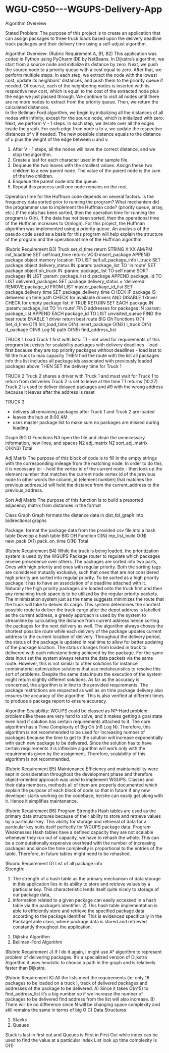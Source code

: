 # WGU-C950---WGUPS-Delivery-App

Algorithm Overview


Stated Problem:
The purpose of this project is to create an application that can assign packages to three truck loads based upon the delivery deadline track packages and their delivery time using a self-adjust algorithm.  

Algorithm Overview:
(Rubric Requirement A, B1, B2)
This application was coded in Python using PyCharm IDE by NetBeans.  In Dijkstra’s algorithm, we start from a source node and initialize its distance by zero. Next, we push the source node to a priority queue with a cost equal to zero.   After that, we perform multiple steps. In each step, we extract the node with the lowest cost, update its neighbors’ distances, and push them to the priority queue if needed. Of course, each of the neighboring nodes is inserted with its respective new cost, which is equal to the cost of the extracted node plus the edge we just passed through.  We continue to visit all nodes until there are no more nodes to extract from the priority queue. Then, we return the calculated distances.  
In the Bellman-Ford algorithm, we begin by initializing all the distances of all nodes with infinity, except for the source node, which is initialized with zero. Next, we perform V - 1 steps. In each step, we iterate over all the edges inside the graph. For each edge from node u to v, we update the respective distances of v if needed. The new possible distance equals to the distance of u plus the weight of the edge between u and v. 
1.	After V - 1 steps, all the nodes will have the correct distance, and we stop the algorithm. 
2.	Create a leaf for each character used in the sample file.
3.	Dequeue the two leaves with the smallest values. Assign these two children to a new parent node. The value of the parent node is the sum of the two children.
4.	Enqueue the parent node into the queue.
5.	Repeat this process until one node remains on the root.

Operation time for the Huffman code depends on several factors. Is the frequency data sorted prior to running the program? What mechanism did the programmer use to implement the Huffman code? (priority queue, array, etc.) If the data has been sorted, then the operation time for running the program is O(n). If the data has not been sorted, then the operational time of the Huffman increases to O(nlogn). For this project, the Huffman algorithm was implemented using a priority queue. An analysis of the pseudo code used as a basis for this program will help explain the structure of the program and the operational time of the Huffman algorithm.

(Rubric Requirement B3)
Truck
set_d_time
return  STRING X:XX AM/PM
 init_loadtime
        SET self.load_time
        return: VOID
insert_package
        APPEND package object memory location TO LIST self.all_package_info
l_truck
        SET package object delivery_status IN :param: package_list TO 'in route'
        SET package object on_truck IN :param: package_list TO self.name
        SORT packages IN LIST :param: package_list
d_package
        APPEND package_id TO LIST delivered_packages
        SET package.delivery_status = 'delivered'
        REMOVE package_id FROM LIST master_package_id_list
        SET package.delivery_time
        SET package_delivery_time
        CHECK IF package IS delivered on time
path
        CHECK for available drivers AND DISABLE 1 driver
        CHECK for empty package list: if TRUE RETURN
        SET EACH package IN :param: package_list TO 'in route'
        FIND addresses for packages IN :param: package_list
        APPEND EACH package_id TO LIST unvisited_queue
        FIND the best route
        ENABLE 1 driver
        return best route
BIG Oh	Functions
O(1)	Set_d_time
O(1)	Init_load_time
O(N)	insert_package
O(N2)	l_truck
O(N)	d_package
O(N6 Log N)	path
O(N5)	find_address_list


TRUCK 1
Load Truck 1 first with lists:
T1 - not used for requirements of this program but exists for scalability 
packages with delivery deadlines - load first because they are top priority
packages without deadlines - load last to fill the truck to max capacity
THEN find the route with the list all packages info
 this list includes all package ids associated with previously loaded packages above
THEN SET the delivery time for Truck 1

TRUCK 2
Truck 2 shares a driver with Truck 1 and must wait for Truck 1 to return from deliveries
Truck 2 is set to leave at the time T1 returns (10:27)
Truck 2 is used to deliver delayed packages and #9 with the wrong address because it leaves after the address is reset

TRUCK 3 
- delivers all remaining packages after Truck 1 and Truck 2 are loaded
- leaves the hub at 8:00 AM
- uses master package list to make sure no packages are missed during loading

Graph
BIG O	Functions
N3	open the file and clean the unnecessary information, new lines, and spaces
N2	adj_matrix
N2	sort_adj_matrix
O(KN3)	Total

Adj Matrix
The purpose of this block of code is to fill in the empty strings with the corresponding mileage from the matching 
node. In order to do this, it is necessary to:
    - hold the vertex id of the current node
    - then look up the element number that matches the current node vertex id of the previous node
In other words the column_id (element number) that matches the previous address_id will hold the distance from the 
current_address to the previous_address.

Sort Adj Matrix 
The purpose of this function is to build a presorted adjacency matrix from distances in the format

Class Graph 
Graph formats the distance data in dist_tbl_graph into bidirectional graphs

Package:
format the package data from the provided csv file into a hash table
Develop a hash table
BIG OH	Function
O(N)	mp_list_build
O(N)	new_pack
O(1)	pack_on_time
O(N)	Total

(Rubric Requirement B4)
While the truck is being loaded, the prioritization system is used by the WGUPS Package router to regulate which packages receive precedence over others. The packages are sorted into two parts, Ones with high priority and ones with regular priority. Both the sorting tags are considered mutually exclusive, such that ones that are not considered high priority are sorted into regular priority. 
To be sorted as a high priority package it has to have an association of a deadline attached with it. Naturally the high priority packages are loaded onto the truck first and then any remaining truck space is to be utilized by the regular priority packets. 
The minimization system just as the name suggests minimizes the route that the truck will take to deliver its cargo. This system determines the shortest possible route to deliver the truck cargo after the depot address is labelled as the current address, a greedy approach is used by the system to streamline by calculating the distance from current address hence sorting the packages for the next delivery as well. The algorithm always choses the shortest possible route while each delivery of the package updates current address to the current location of delivery. 
Throughout the delivery period, the status of the package is updated in real time to allow for better updating of the package location. The status changes from loaded in truck to delivered with each milestone being achieved by the package. 
For the same data input set the system always returns the data packets via the same route. However, this is not similar to other solutions for instance combinatorial optimization solutions that use metaheuristics to resolve this sort of problems. Despite the same data inputs the execution of the system might return slightly different solutions. 
As far as the accuracy is concerned, the algorithm is in line to the provided requirements. The package restrictions are respected as well as on time package delivery also ensures the accuracy of the algorithm. This is also verified at different times to produce a package report to ensure accuracy.

Algorithm Scalability:
WGUPS could be classed as NP-Hard problem, problems like these are very hard to solve, and it makes getting a goal state even hard if solution has certain requirements attached to it. The core algorithm has a Time Complexity of Big Oh (n6 Log N). Therefore, this algorithm is not recommended to be used for increasing number of packages because the time to get to the solution will increase exponentially with each new package to be delivered.
Since the solution has to have certain requirements it is inflexible algorithm will work only with the requirements given by the assignment. Therefore, scalability of this algorithm is not recommended.


(Rubric Requirement B5)
Maintenance
Efficiency and maintainability were kept in consideration throughout the development phase and therefore object-oriented approach was used to implement WGUPS. Classes and their data members, methods all of them are properly documented which explain the purpose of each block of code so that in future if any new developer starts working on the codebase, he/she can easily get along with it. Hence it simplifies maintenance.


(Rubric Requirement B6)
Program Strengths
Hash tables are used as the primary data structures because of their ability to store and retrieve values by a particular key. This ability for storage and retrieval of data for a particular key suits itself perfectly for WGUPS package data.
Program Weaknesses
Hash tables have a defined capacity they are not scalable whenever they run out of capacity, we have to rehash the whole. This can be a computationally expensive overhead with the number of increasing packages and since the time complexity is proportional to the entries of the table. Therefore, in future tables might need to be rehashed.


(Rubric Requirement D)
List of all package info  
Strength: 
1.	The strength of a hash table as the primary mechanism of data storage in this application lies in its ability to store and retrieve values by a particular key. This characteristic lends itself quite nicely to storage of our package data,  
2.	information related to a given package can easily accessed in a hash table via the package’s identifier. 2) 
This hash table implementation is able to efficiently store and retrieve the specified package data according to the package identifier. This is evidenced specifically in the PackageTable class, where package data is stored and retrieved constantly throughout the application. 
 
1)	Dijkstra Algorithm 
2)	Bellman-Ford Algorithm 


(Rubric Requirement J)
If I do it again, I might use A* algorithm to represent problem of delivering packages. It’s a specialized version of Dijkstra Algorithm it uses heuristic to choose a path in the graph and is relatively faster than Dijkstra.

	
(Rubric Requirement K)
All the lists meet the requirements (ie: only 16 packages to be loaded on a truck ), track of delivered packages and addresses of the package to be delivered. 
A)	Since it takes O(n^5) to find_address_list  it’s a big number so if we increase the number of packages to be delivered find address from the list will also increase. 
B)	There will be no difference since N will be changing space complexity and still remains the same in terms of big O 
C)    Data Structures 
1.	Stacks  
2.	Queues 

Stack is last in first out and Queues is First in First Out while index can be used to find the value at a particular index List look up time complexity is O(1) 

